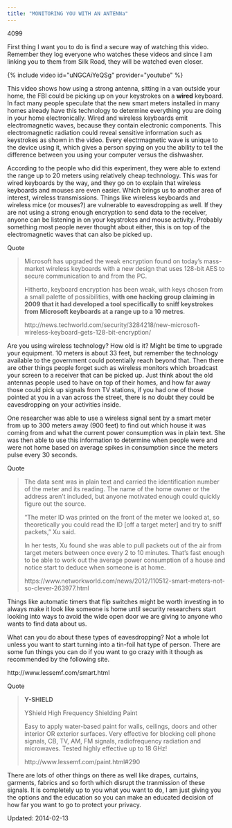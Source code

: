 ```yaml
---
title: "MONITORING YOU WITH AN ANTENNa"
---
```

4099


<p>First thing I want you to do is find a secure way of watching this video. Remember they log everyone who watches these videos and since I am linking you to them from Silk Road, they will be watched even closer.</p>

{% include video id="uNGCAiYeQSg" provider="youtube" %}

<p>This video shows how using a strong antenna, sitting in a van outside your home, the FBI could be picking up on your keystrokes on a <strong>wired</strong> keyboard. In fact many people speculate that the new smart meters installed in many homes already have this technology to determine everything you are doing in your home electronically. Wired and wireless keyboards emit electromagnetic waves, because they contain electronic components. This electromagnetic radiation could reveal sensitive information such as keystrokes as shown in the video. Every electrmagnetic wave is unique to the device using it, which gives a person spying on you the ability to tell the difference between you using your computer versus the dishwasher.</p>
<p>According to the people who did this experiment, they were able to extend the range up to 20 meters using relatively cheap technology. This was for wired keyboards by the way, and they go on to explain that wireless keyboards and mouses are even easier. Which brings us to another area of interest, wireless transmissions. Things like wireless keyboards and wireless mice (or mouses?) are vulnerable to eavesdropping as well. If they are not using a strong enough encryption to send data to the receiver, anyone can be listening in on your keystrokes and mouse activity. Probably something most people never thought about either, this is on top of the electromagnetic waves that can also be picked up.</p>
<div>
<div>Quote</div>
</div>
<blockquote><p>Microsoft has upgraded the weak encryption found on today’s mass-market wireless keyboards with a new design that uses 128-bit AES to secure communication to and from the PC.</p>
<p>Hitherto, keyboard encryption has been weak, with keys chosen from a small palette of possibilities, <strong>with one hacking group claiming in 2009 that it had developed a tool specifically to sniff keystrokes from Microsoft keyboards at a range up to a 10 metres</strong>.</p>
<p>http://news.techworld.com/security/3284218/new-microsoft-wireless-keyboard-gets-128-bit-encryption/</p></blockquote>
<p>Are you using wireless technology? How old is it? Might be time to upgrade your equipment. 10 meters is about 33 feet, but remember the technology available to the government could potentially reach beyond that. Then there are other things people forget such as wireless monitors which broadcast your screen to a receiver that can be picked up. Just think about the old antennas people used to have on top of their homes, and how far away those could pick up signals from TV stations, if you had one of those pointed at you in a van across the street, there is no doubt they could be eavesdropping on your activities inside.</p>
<p>One researcher was able to use a wireless signal sent by a smart meter from up to 300 meters away (900 feet) to find out which house it was coming from and what the current power consumption was in plain text. She was then able to use this information to determine when people were and were not home based on average spikes in consumption since the meters pulse every 30 seconds.</p>
<div>
<div>Quote</div>
</div>
<blockquote><p>The data sent was in plain text and carried the identification number of the meter and its reading. The name of the home owner or the address aren&#8217;t included, but anyone motivated enough could quickly figure out the source.</p>
<p>&#8220;The meter ID was printed on the front of the meter we looked at, so theoretically you could read the ID [off a target meter] and try to sniff packets,&#8221; Xu said.</p>
<p>In her tests, Xu found she was able to pull packets out of the air from target meters between once every 2 to 10 minutes. That&#8217;s fast enough to be able to work out the average power consumption of a house and notice start to deduce when someone is at home.</p>
<p>https://www.networkworld.com/news/2012/110512-smart-meters-not-so-clever-263977.html</p></blockquote>
<p>Things like automatic timers that flip switches might be worth investing in to always make it look like someone is home until security researchers start looking into ways to avoid the wide open door we are giving to anyone who wants to find data about us.</p>
<p>What can you do about these types of eavesdropping? Not a whole lot unless you want to start turning into a tin-foil hat type of person. There are some fun things you can do if you want to go crazy with it though as recommended by the following site.</p>
<p>http://www.lessemf.com/smart.html</p>
<div>
<div>Quote</div>
</div>
<blockquote><p><strong>Y-SHIELD</strong></p>
<p>YShield High Frequency Shielding Paint</p>
<p>Easy to apply water-based paint for walls, ceilings, doors and other interior OR exterior surfaces. Very effective for blocking cell phone signals, CB, TV, AM, FM signals, radiofrequency radiation and microwaves. Tested highly effective up to 18 GHz!</p>
<p>http://www.lessemf.com/paint.html#290</p></blockquote>
<p>There are lots of other things on there as well like drapes, curtains, garments, fabrics and so forth which disrupt the tranmission of these signals. It is completely up to you what you want to do, I am just giving you the options and the education so you can make an educated decision of how far you want to go to protect your privacy.</p>

Updated: 2014-02-13

